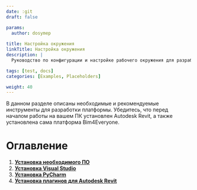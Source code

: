 ```yaml
---
date: :git
draft: false

params:
  author: dosymep
  
title: Настройка окружения
linkTitle: Настройка окружения
description: |
  Руководство по конфигурации и настройке рабочего окружения для разработки на платформе.

tags: [test, docs]
categories: [Examples, Placeholders]

weight: 40
---
```


В данном разделе описаны необходимые и рекомендуемые инструменты для разработки платформы. Убедитесь, что перед началом работы на вашем ПК установлен Autodesk Revit, а также установлена сама платформа Bim4Everyone.

# Оглавление

1. **[Установка необходимого ПО](./core-apps/_index.md)**
2. **[Установка Visual Studio](./visual-studio/_index.md)**
3. **[Установка PyCharm](./pycharm/_index.md)**
4. **[Установка плагинов для Autodesk Revit](./revit-plugins/_index.md)**
